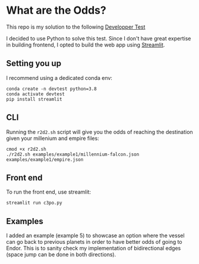 # What are the Odds?

This repo is my solution to the following [Developper Test](https://github.com/lioncowlionant/developer-test)


I decided to use Python to solve this test. Since I don't have great expertise in building frontend, I opted to build the web app using [Streamlit](https://streamlit.io/). 

## Setting you up

I recommend using a dedicated conda env:

```
conda create -n devtest python=3.8
conda activate devtest
pip install streamlit
```

## CLI

Running the `r2d2.sh` script will give you the odds of reaching the destination given your millenium and empire files:

```
cmod +x r2d2.sh
./r2d2.sh examples/example1/millennium-falcon.json examples/example1/empire.json
```

## Front end

To run the front end, use streamlit:

```
streamlit run c3po.py
```

## Examples

I added an example (example 5) to showcase an option where the vessel can go back to previous planets in order to have better odds of going to Endor. This is to sanity check my implementation of bidirectional edges (space jump can be done in both directions). 